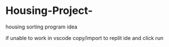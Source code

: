 # Housing-Project-
housing sorting program idea

if unable to work in vscode copy/import to replit ide 
and click run 
